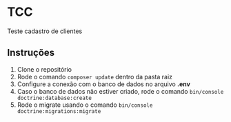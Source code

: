 # TCC
Teste cadastro de clientes

## Instruções ##

<ol>
  <li>Clone o repositório</li>
  <li>Rode o comando <code>composer update</code> dentro da pasta raiz</li>
  <li>Configure a conexão com o banco de dados no arquivo <b>.env</b></li>
  <li>Caso o banco de dados não estiver criado, rode o comando <code>bin/console doctrine:database:create</code></li>
  <li>Rode o migrate usando o comando <code>bin/console doctrine:migrations:migrate</code></li>
</ol>
